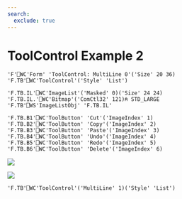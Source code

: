 ```yaml
---
search:
  exclude: true
---
```


<h1 class="heading"><span class="name">ToolControl</span> <span class="right">Example 2</span></h1>


```apl
'F'⎕WC'Form' 'ToolControl: MultiLine 0'('Size' 20 36)
'F.TB'⎕WC'ToolControl'('Style' 'List')

'F.TB.IL'⎕WC'ImageList'('Masked' 0)('Size' 24 24)
'F.TB.IL.'⎕WC'Bitmap'('ComCtl32' 121)⍝ STD_LARGE
'F.TB'⎕WS'ImageListObj' 'F.TB.IL'

'F.TB.B1'⎕WC'ToolButton' 'Cut'('ImageIndex' 1)
'F.TB.B2'⎕WC'ToolButton' 'Copy'('ImageIndex' 2)
'F.TB.B3'⎕WC'ToolButton' 'Paste'('ImageIndex' 3)
'F.TB.B4'⎕WC'ToolButton' 'Undo'('ImageIndex' 4)
'F.TB.B5'⎕WC'ToolButton' 'Redo'('ImageIndex' 5)
'F.TB.B6'⎕WC'ToolButton' 'Delete'('ImageIndex' 6)
```


![](../img/tool6.gif)


![](../img/tool7.gif)

```apl
'F.TB'⎕WC'ToolControl'('MultiLine' 1)('Style' 'List')
```



